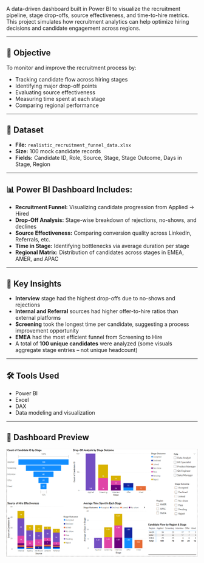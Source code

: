 A data-driven dashboard built in Power BI to visualize the recruitment pipeline, stage drop-offs, source effectiveness, and time-to-hire metrics. This project simulates how recruitment analytics can help optimize hiring decisions and candidate engagement across regions.

---

## 🎯 Objective

To monitor and improve the recruitment process by:
- Tracking candidate flow across hiring stages
- Identifying major drop-off points
- Evaluating source effectiveness
- Measuring time spent at each stage
- Comparing regional performance

---

## 📁 Dataset

- **File:** `realistic_recruitment_funnel_data.xlsx`
- **Size:** 100 mock candidate records
- **Fields:** Candidate ID, Role, Source, Stage, Stage Outcome, Days in Stage, Region

---

## 📊 Power BI Dashboard Includes:

- **Recruitment Funnel:** Visualizing candidate progression from Applied → Hired
- **Drop-Off Analysis:** Stage-wise breakdown of rejections, no-shows, and declines
- **Source Effectiveness:** Comparing conversion quality across LinkedIn, Referrals, etc.
- **Time in Stage:** Identifying bottlenecks via average duration per stage
- **Regional Matrix:** Distribution of candidates across stages in EMEA, AMER, and APAC

---

## 🧠 Key Insights

- **Interview** stage had the highest drop-offs due to no-shows and rejections
- **Internal and Referral** sources had higher offer-to-hire ratios than external platforms
- **Screening** took the longest time per candidate, suggesting a process improvement opportunity
- **EMEA** had the most efficient funnel from Screening to Hire
- A total of **100 unique candidates** were analyzed (some visuals aggregate stage entries – not unique headcount)

---

## 🛠 Tools Used

- Power BI
- Excel
- DAX
- Data modeling and visualization

---

## 📸 Dashboard Preview

![Dashboard Overview](dashboard-overview.png)
